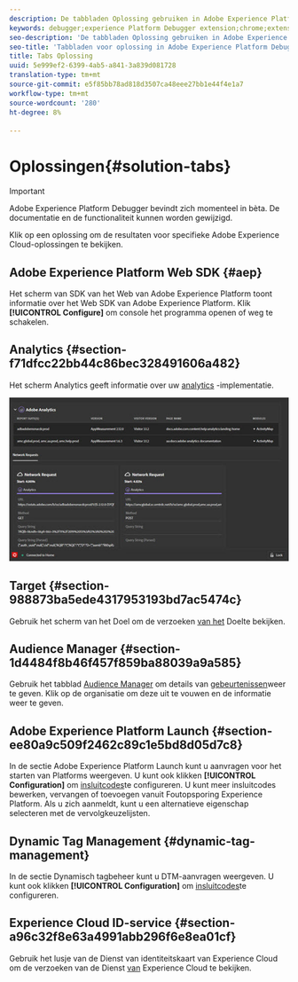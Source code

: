 ```yaml
---
description: De tabbladen Oplossing gebruiken in Adobe Experience Platform Debugger
keywords: debugger;experience Platform Debugger extension;chrome;extension;summary;clear;requests;solutions;solution;information;analytics;target;audience manager;media optimizer;amo;id service
seo-description: 'De tabbladen Oplossing gebruiken in Adobe Experience Platform Debugger '
seo-title: 'Tabbladen voor oplossing in Adobe Experience Platform Debugger '
title: Tabs Oplossing
uuid: 5e999ef2-6399-4ab5-a841-3a839d081728
translation-type: tm+mt
source-git-commit: e5f85bb78ad818d3507ca48eee27bb1e44f4e1a7
workflow-type: tm+mt
source-wordcount: '280'
ht-degree: 8%

---
```



# Oplossingen{#solution-tabs}

>[!IMPORTANT]
>
>Adobe Experience Platform Debugger bevindt zich momenteel in bèta. De documentatie en de functionaliteit kunnen worden gewijzigd.

Klik op een oplossing om de resultaten voor specifieke Adobe Experience Cloud-oplossingen te bekijken.

## Adobe Experience Platform Web SDK {#aep}

Het scherm van SDK van het Web van Adobe Experience Platform toont informatie over het Web SDK van Adobe Experience Platform. Klik **[!UICONTROL Configure]** om console het programma openen of weg te schakelen.

## Analytics {#section-f71dfcc22bb44c86bec328491606a482}

Het scherm Analytics geeft informatie over uw [analytics](https://docs.adobe.com/content/help/nl-NL/analytics/landing/home.html) -implementatie.

![](assets/analytics.jpg)

## Target {#section-988873ba5ede4317953193bd7ac5474c}

Gebruik het scherm van het Doel om de verzoeken [van het](https://docs.adobe.com/content/help/en/target/using/target-home.html) Doel<!-- or [Mbox Trace](https://docs.adobe.com/content/help/en/target/using/activities/troubleshoot-activities/content-trouble.html) response details-->te bekijken.

## Audience Manager {#section-1d4484f8b46f457f859ba88039a9a585}

Gebruik het tabblad [Audience Manager](https://docs.adobe.com/content/help/en/audience-manager/user-guide/aam-home.html) om details van [gebeurtenissen](https://docs.adobe.com/content/help/en/audience-manager/user-guide/api-and-sdk-code/dcs/dcs-event-calls/dcs-event-calls.html)weer te geven. Klik op de organisatie om deze uit te vouwen en de informatie weer te geven.

## Adobe Experience Platform Launch {#section-ee80a9c509f2462c89c1e5bd8d05d7c8}

In de sectie Adobe Experience Platform Launch kunt u aanvragen voor het starten van Platforms weergeven. U kunt ook klikken **[!UICONTROL Configuration]** om [insluitcodes](https://docs.adobe.com/content/help/en/launch/using/reference/upgrade/link-dtm-embed-code.html)te configureren. U kunt meer insluitcodes bewerken, vervangen of toevoegen vanuit Foutopsporing Experience Platform. Als u zich aanmeldt, kunt u een alternatieve eigenschap selecteren met de vervolgkeuzelijsten.

## Dynamic Tag Management {#dynamic-tag-management}

In de sectie Dynamisch tagbeheer kunt u DTM-aanvragen weergeven. U kunt ook klikken **[!UICONTROL Configuration]** om [insluitcodes](https://docs.adobe.com/content/help/en/dtm/using/client-side/code.html)te configureren.

## Experience Cloud ID-service {#section-a96c32f8e63a4991abb296f6e8ea01cf}

Gebruik het lusje van de Dienst van identiteitskaart van Experience Cloud om de verzoeken van de Dienst [van](https://docs.adobe.com/content/help/nl-NL/id-service/using/home.html) Experience Cloud te bekijken.